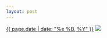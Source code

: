 ```yaml
---
layout: post
---
```


<p>
  <time><a href="/236">{{ page.date | date: "%e %B, %Y" }}</a></time>
  <a href="/236"><img src="{{ site.assets_url }}/236.jpg"/></a>
</p>
